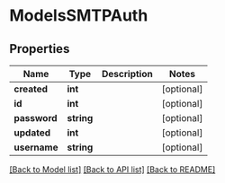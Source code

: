 # ModelsSMTPAuth

## Properties
Name | Type | Description | Notes
------------ | ------------- | ------------- | -------------
**created** | **int** |  | [optional] 
**id** | **int** |  | [optional] 
**password** | **string** |  | [optional] 
**updated** | **int** |  | [optional] 
**username** | **string** |  | [optional] 

[[Back to Model list]](../README.md#documentation-for-models) [[Back to API list]](../README.md#documentation-for-api-endpoints) [[Back to README]](../README.md)



